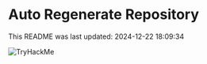 # Auto Regenerate Repository

This README was last updated: 2024-12-22 18:09:34

 ![TryHackMe](https://tryhackme.com/badge/533634)